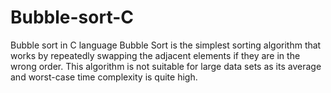 # Bubble-sort-C
Bubble sort in C language
Bubble Sort is the simplest sorting algorithm that works by repeatedly swapping the adjacent elements if they are in the wrong order.
This algorithm is not suitable for large data sets as its average and worst-case time complexity is quite high.
